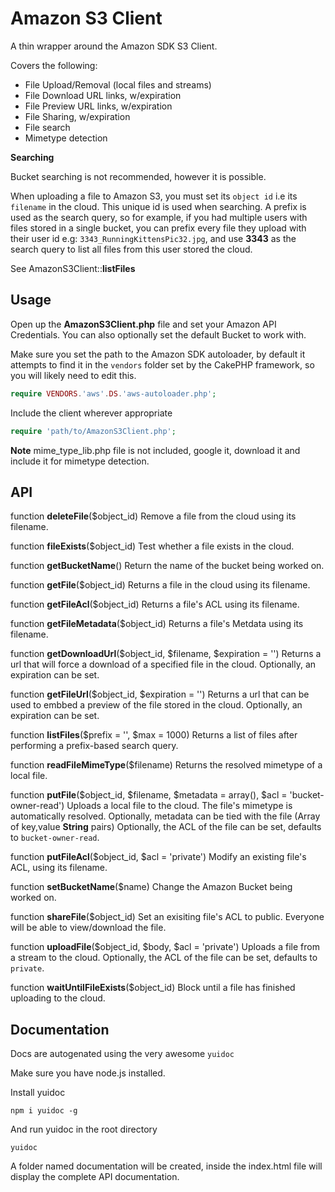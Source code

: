 # Amazon S3 Client

A thin wrapper around the Amazon SDK S3 Client.

Covers the following:

* File Upload/Removal (local files and streams)
* File Download URL links, w/expiration
* File Preview URL links, w/expiration
* File Sharing, w/expiration
* File search
* Mimetype detection

**Searching**

Bucket searching is not recommended, however it is possible.

When uploading a file to Amazon S3, you must set its `object id` i.e its `filename` in the cloud. This unique id is used when searching. A prefix is used as the search query, so for example, if you had multiple users with files stored in a single bucket, you can prefix every file they upload with their user id e.g: `3343_RunningKittensPic32.jpg`, and use **3343** as the search query to list all files from this user stored the cloud.

See AmazonS3Client::**listFiles**

## Usage

Open up the **AmazonS3Client.php** file and set your Amazon API Credentials. You can also optionally set the default Bucket to work with.

Make sure you set the path to the Amazon SDK autoloader, by default it attempts to find it in the `vendors` folder set by the CakePHP framework, so you will likely need to edit this.

```php
require VENDORS.'aws'.DS.'aws-autoloader.php';
```

Include the client wherever appropriate

```php
require 'path/to/AmazonS3Client.php';
```

**Note** mime_type_lib.php file is not included, google it, download it and include it for mimetype detection.

## API

function **deleteFile**($object_id)
Remove a file from the cloud using its filename.

function **fileExists**($object_id)
Test whether a file exists in the cloud.

function **getBucketName**()
Return the name of the bucket being worked on.

function **getFile**($object_id)
Returns a file in the cloud using its filename.

function **getFileAcl**($object_id)
Returns a file's ACL using its filename.

function **getFileMetadata**($object_id)
Returns a file's Metdata using its filename.

function **getDownloadUrl**($object_id, $filename, $expiration = '')
Returns a url that will force a download of a specified file in the cloud. 
Optionally, an expiration can be set.

function **getFileUrl**($object_id, $expiration = '')
Returns a url that can be used to embbed a preview of the file stored in the cloud.
Optionally, an expiration can be set.

function **listFiles**($prefix = '', $max = 1000)
Returns a list of files after performing a prefix-based search query. 

function **readFileMimeType**($filename)
Returns the resolved mimetype of a local file.

function **putFile**($object_id, $filename, $metadata = array(), $acl = 'bucket-owner-read')
Uploads a local file to the cloud. The file's mimetype is automatically resolved.
Optionally, metadata can be tied with the file (Array of key,value **String** pairs)
Optionally, the ACL of the file can be set, defaults to `bucket-owner-read`.

function **putFileAcl**($object_id, $acl = 'private')
Modify an existing file's ACL, using its filename.

function **setBucketName**($name)
Change the Amazon Bucket being worked on.

function **shareFile**($object_id)
Set an exisiting file's ACL to public. Everyone will be able to view/download the file.

function **uploadFile**($object_id, $body, $acl = 'private')
Uploads a file from a stream to the cloud.
Optionally, the ACL of the file can be set, defaults to `private`.

function **waitUntilFileExists**($object_id)
Block until a file has finished uploading to the cloud. 

## Documentation

Docs are autogenated using the very awesome `yuidoc`

Make sure you have node.js installed.

Install yuidoc

`npm i yuidoc -g`

And run yuidoc in the root directory

`yuidoc`

A folder named documentation will be created, inside the index.html file will display the complete API documentation.
